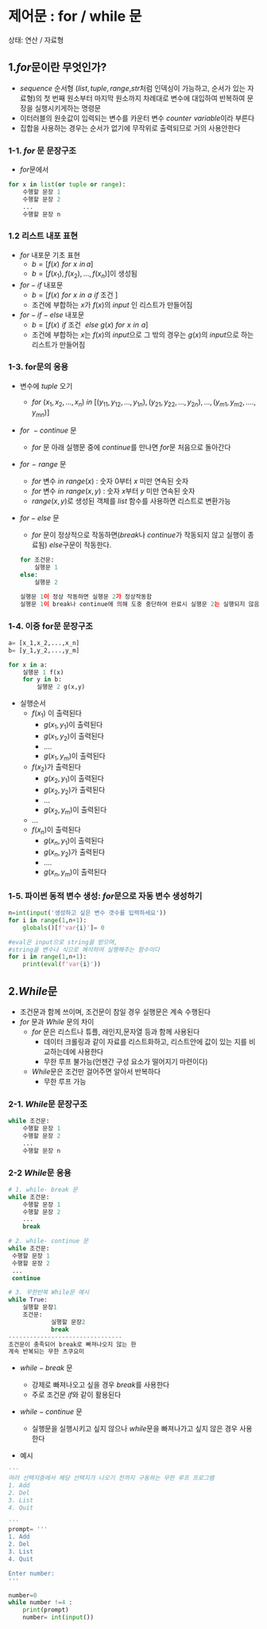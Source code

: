 # 제어문 : for / while 문

상태: 연산 / 자료형

## 1.$for$문이란 무엇인가?

- $sequence$ 순서형 ($list,tuple,range$,$str$처럼 인덱싱이 가능하고, 순서가 있는 자료형)의 첫 번째 원소부터 마지막 원소까지 차례대로 변수에 대입하여 반복하여 문장을 실행시키게하는  명령문
- 이터러블의 원솟값이 입력되는 변수를 카운터 변수 $counter\,\,variable$이라 부른다
- 집합을 사용하는 경우는 순서가 없기에 무작위로 출력되므로 거의 사용안한다

### 1-1. $for$ 문 문장구조

- $for$문에서

```python
for x in list(or tuple or range):
	수행할 문장 1
	수행할 문장 2
	...
	수행할 문장 n
```

### 1.2 리스트 내포 표현

- $for$ 내포문 기초 표현
    - $b= [f(x) \,\,for\,\, x\,\,in\,a]$
    - $b=[f(x_1),f(x_2),...,f(x_n)]$이 생성됨
- $for-if$ 내포문
    - $b= [f(x) \,\,for\,\,x\,\,in\,\,a\,\,if$ 조건 $]$
    - 조건에 부합하는 $x$가 $f(x)$의 $input$ 인 리스트가 만들어짐
- $for-if-else$ 내포문
    - $b= [f(x)\,\,if$ 조건 $\,\,else$ $g(x)$ $for \,\,x\,\,in\,\,a]$
    - 조건에 부합하는 $x$는 $f(x)$의 $input$으로 그 밖의 경우는 $g(x)$의 $input$으로 하는 리스트가 만들어짐
    

### 1-3. for문의 응용

- 변수에  $tuple$ 오기
    - $for$ $(x_1,x_2,...,x_n)$ $in$ $[(y_{11},y_{12},...,y_{1n}),(y_{21},y_{22},...,y_{2n}),...,(y_{m1},y_{m2},....,y_{mn})]$
- $for \,\,-continue$ 문
    - $for$ 문 아래 실행문 중에 $continue$를 만나면 $for$문 처음으로 돌아간다
- $for \,\,-\,\,range$ 문
    - $for$  변수 $in\,\,range(x)$ : 숫자 0부터 $x$ 미만 연속된 숫자
    - $for$  변수 $in\,\,range(x,y)$ : 숫자 $x$부터 $y$ 미만 연속된 숫자
    - $range(x,y)$로 생성된 객체를 $list$ 함수를 사용하면 리스트로 변환가능
- $for-else$ 문
    - $for$ 문이 정상적으로 작동하면($break$나 $continue$가 작동되지 않고 실행이 종료됨) $else$구문이 작동한다.
    
    ```python
    for 조건문:
    	실행문 1
    else:
    	실행문 2
    
    실행문 1이 정상 작동하면 실행문 2가 정상작동함
    실행문 1이 break나 continue에 의해 도중 중단하여 완료시 실행문 2는 실행되지 않음
    ```
    

### 1-4. 이중 for문 문장구조

```python
a= [x_1,x_2,...,x_n]
b= [y_1,y_2,...,y_m]

for x in a:
	실행문 1 f(x)
	for y in b:
		실행문 2 g(x,y)
```

- 실행순서
    - $f(x_1)$ 이 출력된다
        - $g(x_1,y_1)$이 출력된다
        - $g(x_1,y_2)$이 출력된다
        - ....
        - $g(x_1,y_m)$이 출력된다
    - $f(x_2)$가 출력된다
        - $g(x_2,y_1)$이 출력된다
        - $g(x_2,y_2)$가 출력된다
        - ...
        - $g(x_2,y_m)$이 출력된다
    - ...
    - $f(x_n)$이 출력된다
        - $g(x_n,y_1)$이 출력된다
        - $g(x_n,y_2)$가 출력된다
        - ....
        - $g(x_n,y_m)$이 출력된다

### 1-5. 파이썬 동적 변수 생성: $for$문으로 자동 변수 생성하기

```python
n=int(input('생성하고 싶은 변수 갯수를 입력하세요'))
for i in range(1,n+1):
    globals()[f'var{i}']= 0

#eval은 input으로 string을 받으며, 
#string을 변수나 식으로 해석하여 실행해주는 함수이다
for i in range(1,n+1):
    print(eval(f'var{i}'))

```

## 2.$While$문

- 조건문과 함께 쓰이며, 조건문이 참일 경우 실행문은 계속 수행된다
- $for$ 문과 $While$ 문의 차이
    - $for$ 문은 리스트나 튜플,  래인지,문자열 등과 함께 사용된다
        - 데이터 크롤링과 같이 자료를 리스트화하고, 리스트안에 값이 있는 지를 비교하는데에 사용한다
        - 무한 루프 불가능(언젠간 구성 요소가 떨어지기 마련이다)
    - $While$문은 조건만 걸어주면 알아서 반복하다
        - 무한 루프 가능

### 2-1. $While$문 문장구조

```python
while 조건문:
	수행할 문장 1
	수행할 문장 2
	...
	수행할 문장 n
```

### 2-2 $While$문 응용

```python
# 1. while- break 문
while 조건문:
	수행할 문장 1
	수행할 문장 2
	...
	break

# 2. while- continue 문
while 조건문:
 수행할 문장 1
 수행할 문장 2
 ...
 continue

# 3. 무한반복 While문 예시
while True:
	실행할 문장1
	조건문:
			실행할 문장2
			break
--------------------------------
조건문이 충족되어 break로 빠져나오지 않는 한
계속 반복되는 무한 츠쿠요미
```

- $while-break$ 문
    - 강제로 빠져나오고 싶을 경우 $break$를 사용한다
    - 주로 조건문 $if$와 같이 활용된다
- $while-continue$ 문
    - 실행문을 실행시키고 싶지 않으나 $while$문을 빠져나가고 싶지 않은 경우 사용한다
    
- 예시

```python
'''
여러 선택지중에서 해당 선택지가 나오기 전까지 구동하는 무한 루프 프로그램
1. Add
2. Del
3. List
4. Quit

'''
prompt= ''' 
1. Add
2. Del
3. List
4. Quit

Enter number:
'''

number=0
while number !=4 :
    print(prompt)
    number= int(input())
```